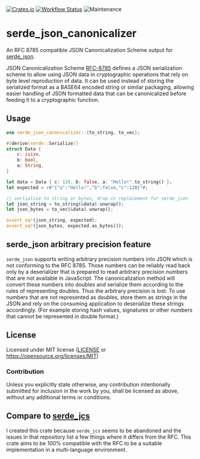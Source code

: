 [![Crates.io](https://img.shields.io/crates/v/serde_json_canonicalizer.svg)](https://crates.io/crates/serde_json_canonicalizer)
[![Workflow Status](https://github.com/evik42/serde-json-canonicalizer/actions/workflows/nightly.yml/badge.svg)](https://github.com/evik42/serde-json-canonicalizer/actions/workflows/nightly.yml)
![Maintenance](https://img.shields.io/badge/maintenance-activly--developed-brightgreen.svg)

# serde_json_canonicalizer

An RFC 8785 compatible JSON Canonicalization Scheme output for [serde_json](https://crates.io/crates/serde_json).

JSON Canonicalization Scheme [RFC-8785](https://datatracker.ietf.org/doc/html/rfc8785) defines a JSON serialization scheme to allow using JSON data in cryptographic operations that rely on byte level reproduction of data. It can be used instead of storing the serialized format as a BASE64 encoded string or similar packaging, allowing easier handling of JSON formatted data that can be canonicalized before feeding it to a cryptographic function.

## Usage
```rust
use serde_json_canonicalizer::{to_string, to_vec};

#[derive(serde::Serialize)]
struct Data {
    c: isize,
    b: bool,
    a: String,
}

let data = Data { c: 120, b: false, a: "Hello!".to_string() };
let expected = r#"{"a":"Hello!","b":false,"c":120}"#;

// serlialize to string or bytes, drop-in replacement for serde_json
let json_string = to_string(&data).unwrap();
let json_bytes = to_vec(&data).unwrap();

assert_eq!(json_string, expected);
assert_eq!(json_bytes, expected.as_bytes());
```

## serde_json arbitrary precision feature

`serde_json` supports writing arbitrary precision numbers into JSON which is not conforming to the RFC 8785. Those numbers can be reliably read back only by a deserializer that is prepared to read arbitrary precision numbers that are not available in JavaScript. The canonicalization method will convert these numbers into doubles and serialize them according to the rules of representing doubles. Thus the arbitrary precision is lost.
To use numbers that are not represented as doubles, store them as strings in the JSON and rely on the consuming application to deserialize these strings accordingly. (For example storing hash values, signatures or other numbers that cannot be represented in double format.)

## License

Licensed under MIT license ([LICENSE](LICENSE) or https://opensource.org/licenses/MIT)

### Contribution

Unless you explicitly state otherwise, any contribution intentionally submitted for inclusion in the work by you, shall be licensed as above, without any additional terms or conditions.

## Compare to [serde_jcs](https://github.com/l1h3r/serde_jcs)

I created this crate because `serde_jcs` seems to be abandoned and the issues in that repository list a few things where it differs from the RFC. This crate aims to be 100% compatible with the RFC to be a suitable implementation in a multi-language environment.
